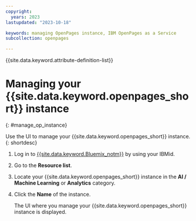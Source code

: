```yaml
---
copyright:
  years: 2023
lastupdated: "2023-10-18"

keywords: managing OpenPages instance, IBM OpenPages as a Service
subcollection: openpages

---
```

{{site.data.keyword.attribute-definition-list}}

# Managing your {{site.data.keyword.openpages_short}} instance
{: #manage_op_instance}

Use the UI to manage your {{site.data.keyword.openpages_short}} instance.
{: shortdesc}

1. Log in to [{{site.data.keyword.Bluemix_notm}}](https://cloud.ibm.com/) by using your IBMid.
2. Go to the **Resource list**.
3. Locate your {{site.data.keyword.openpages_short}} instance in the **AI / Machine Learning** or **Analytics** category. 
4. Click the **Name** of the instance.
   
   The UI where you manage your {{site.data.keyword.openpages_short}} instance is displayed.
